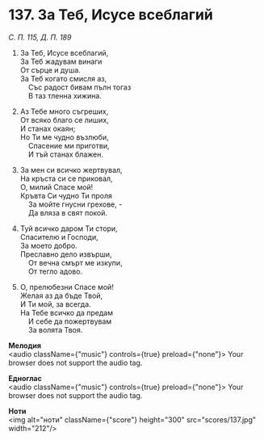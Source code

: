 # 137. За Теб, Исусе всеблагий  

*С. П. 115, Д. П. 189*  

1. За Теб, Исусе всеблагий,  
За Теб жадувам винаги  
От сърце и душа.  
За Теб когато смисля аз,  
    Със радост бивам пълн тогаз  
    В таз тленна хижина.  

2. Аз Тебе много съгреших,  
От всяко благо се лиших,  
И станах окаян;  
Но Ти ме чудно възлюби,  
    Спасение ми приготви,  
    И тъй станах блажен.  

3. За мен си всичко жертвувал,  
На кръста си се приковал,  
О, милий Спасе мой!  
Кръвта Си чудно Ти проля  
    За мойте гнусни грехове, -  
    Да вляза в свят покой.  

4. Туй всичко даром Ти стори,  
Спасителю и Господи,  
За моето добро.  
Преславно дело извърши,  
    От вечна смърт ме изкупи,  
    От тегло адово.  

5. О, прелюбезни Спасе мой!  
Желая аз да бъде Твой,  
И Ти мой, за всегда.  
На Тебе всичко да предам  
    И себе да пожертвувам  
    За волята Твоя.  

__Мелодия__  
<audio className={"music"} controls={true} preload={"none"}><source src="mp3/137.mp3" type="audio/mpeg"/>
Your browser does not support the audio tag.
</audio>  

__Едноглас__  
<audio className={"music"} controls={true} preload={"none"}><source src="transp/137.mp3" type="audio/mpeg"/>
Your browser does not support the audio tag.
</audio>  

__Ноти__  
<img alt="ноти" className={"score"} height="300" src="scores/137.jpg" width="212"/>
